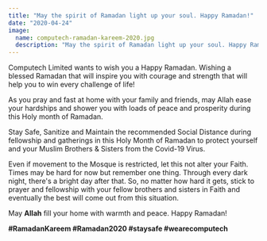```yaml
---
title: "May the spirit of Ramadan light up your soul. Happy Ramadan!"
date: "2020-04-24"
image:
  name: computech-ramadan-kareem-2020.jpg
  description: "May the spirit of Ramadan light up your soul. Happy Ramadan!"
---
```


Computech Limited wants to wish you a Happy Ramadan. Wishing a blessed Ramadan that will inspire you with courage and strength that will help you to win every challenge of life!

As you pray and fast at home with your family and friends, may Allah ease your hardships and shower you with loads of peace and prosperity during this Holy month of Ramadan. 

Stay Safe, Sanitize and Maintain the recommended Social Distance during fellowship and gatherings in this Holy Month of Ramadan to protect yourself and your Muslim Brothers & Sisters from the Covid-19 Virus.

Even if movement to the Mosque is restricted, let this not alter your Faith. Times may be hard for now but remember one thing. Through every dark night, there's a bright day after that. So, no matter how hard it gets, stick to prayer and fellowship with your fellow brothers and sisters in Faith and eventually the best will come out from this situation.

May __Allah__ fill your home with warmth and peace. Happy Ramadan!

__#RamadanKareem #Ramadan2020 #staysafe #wearecomputech__

